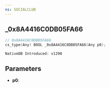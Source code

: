 ```yaml
---
ns: SOCIALCLUB
---
```

## _0x8A4416C0DB05FA66

```c
// 0x8A4416C0DB05FA66
cs_type(Any) BOOL _0x8A4416C0DB05FA66(Any p0);
```

```
NativeDB Introduced: v1290
```

## Parameters
* **p0**:
